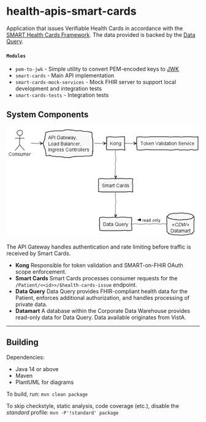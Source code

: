 # health-apis-smart-cards

Application that issues Verifiable Health Cards in accordance with the [SMART Health Cards Framework](https://smarthealth.cards). The data provided is backed by the [Data Query](https://github.com/department-of-veterans-affairs/health-apis-data-query).

#### `Modules`

- `pem-to-jwk` - Simple utility to convert PEM-encoded keys to [JWK](https://tools.ietf.org/html/rfc7517)
- `smart-cards` - Main API implementation
- `smart-cards-mock-services` - Mock FHIR server to support local development and integration tests
- `smart-cards-tests` - Integration tests

## System Components

![components](src/plantuml/components.png)

The API Gateway handles authentication and rate limiting before traffic is received by Smart Cards.

- **Kong**
  Responsible for token validation and SMART-on-FHIR OAuth scope enforcement.
- **Smart Cards**
  Smart Cards processes consumer requests for the `/Patient/<<id>>/$health-cards-issue` endpoint.
- **Data Query**
  Data Query provides FHIR-compliant health data for the Patient, enforces additional authorization, and handles processing of private data.
- **Datamart**
  A database within the Corporate Data Warehouse provides read-only data for Data Query. Data available originates from VistA.

---

## Building

Dependencies:

- Java 14 or above
- Maven
- PlantUML for diagrams

To build, run: `mvn clean package`

To skip checkstyle, static analysis, code coverage (etc.), disable the _standard_ profile: `mvn -P'!standard' package`


